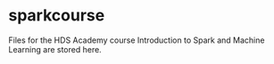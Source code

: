 # sparkcourse
Files for the HDS Academy course Introduction to Spark and Machine Learning are stored here.
